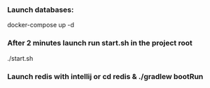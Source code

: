 ### Launch databases:

docker-compose up -d

### After 2 minutes launch run start.sh in the project root

./start.sh

### Launch redis with intellij or cd redis & ./gradlew bootRun

